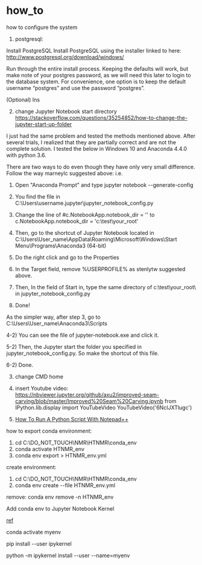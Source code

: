 # how_to
how to configure the system


1. postgresql:

Install PostgreSQL
Install PostgreSQL using the installer linked to here: http://www.postgresql.org/download/windows/

Run through the entire install process. Keeping the defaults will work, but make note of your postgres password, as we will need this later to login to the database system. For convenience, one option is to keep the default username “postgres” and use the password “postgres”.

(Optional) Ins


2. change Jupyter Notebook start directory
https://stackoverflow.com/questions/35254852/how-to-change-the-jupyter-start-up-folder

I just had the same problem and tested the methods mentioned above. After several trials, I realized that they are partially correct and are not the complete solution. I tested the below in Windows 10 and Anaconda 4.4.0 with python 3.6.

There are two ways to do even though they have only very small difference. Follow the way marneylc suggested above: i.e.

1) Open "Anaconda Prompt" and type jupyter notebook --generate-config

2) You find the file in C:\Users\username\.jupyter\jupyter_notebook_config.py

3) Change the line of #c.NotebookApp.notebook_dir = '' to c.NotebookApp.notebook_dir = 'c:\test\your_root\'

4) Then, go to the shortcut of Jupyter Notebook located in C:\Users\User_name\AppData\Roaming\Microsoft\Windows\Start Menu\Programs\Anaconda3 (64-bit)

5) Do the right click and go to the Properties

6) In the Target field, remove %USERPROFILE% as stenlytw suggested above.

7) Then, In the field of Start in, type the same directory of c:\test\your_root\ in jupyter_notebook_config.py

8) Done!

As the simpler way, after step 3, go to C:\Users\User_name\Anaconda3\Scripts

4-2) You can see the file of jupyter-notebook.exe and click it.

5-2) Then, the Jupyter start the folder you specified in jupyter_notebook_config.py. So make the shortcut of this file.

6-2) Done.

3. change CMD home


4. insert Youtube video:
https://nbviewer.jupyter.org/github/axu2/improved-seam-carving/blob/master/Improved%20Seam%20Carving.ipynb
from IPython.lib.display import YouTubeVideo
YouTubeVideo('6NcIJXTlugc')


5. [How To Run A Python Script With Notepad++](https://www.youtube.com/watch?v=WTOVVeAD_-M)


how to export conda environment:

1. cd C:\DO_NOT_TOUCH\NMR\HTNMR\conda_env
2. conda activate HTNMR_env
3. conda env export > HTNMR_env.yml


create environment:
1. cd C:\DO_NOT_TOUCH\NMR\HTNMR\conda_env
2. conda env create --file HTNMR_env.yml



remove: 
conda env remove -n HTNMR_env


Add conda env to Jupyter Notebook Kernel

[ref](https://blog.ronin.cloud/adding-conda-environment-to-jupyter-notebook/)

conda activate myenv

pip install --user ipykernel 

python -m ipykernel install --user --name=myenv

